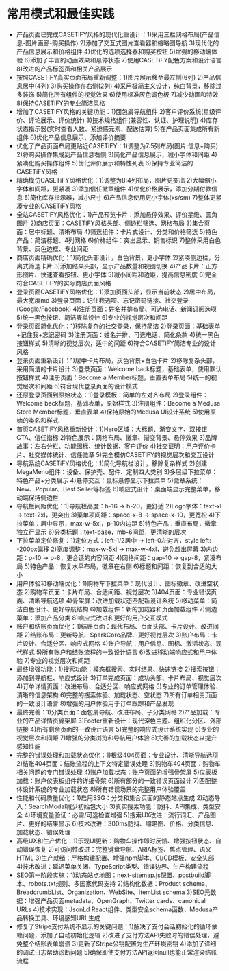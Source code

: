 # 常用模式和最佳实践

- 产品页面已完成CASETiFY风格的现代化重设计：1)采用三栏网格布局(产品信息-图片画廊-购买操作) 2)添加了交互式图片查看器和缩略图导航 3)现代化的产品信息展示和价格组件 4)优化的选项选择器和购买按钮 5)增强的移动端体验 6)添加了丰富的动画效果和悬停状态 7)使用CASETiFY配色方案和设计语言 8)改进的产品标签页和相关产品展示
- 按照CASETiFY真实页面布局重新调整：1)图片展示移至最左侧(6列) 2)产品信息居中(4列) 3)购买操作在右侧(2列) 4)采用极简主义设计，纯白背景，移除过多装饰 5)简化所有组件的视觉效果 6)使用标准灰色调色板 7)减少动画和特效 8)保持CASETiFY的专业简洁风格
- 增加了CASETiFY风格的关键功能：1)面包屑导航组件 2)客户评价系统(星级评价、评论展示、评价统计) 3)技术规格组件(兼容性、认证、护理说明) 4)库存状态指示器(实时查看人数、紧迫感元素、配送估算) 5)在产品页面集成所有新组件 6)优化产品信息展示，添加评价摘要
- 优化了产品页面布局更贴近CASETiFY：1)调整为7:5列布局(图片:信息+购买) 2)将购买操作集成到产品信息右侧 3)简化产品信息展示，减小字体和间距 4)紧凑化购买操作组件 5)优化评价展示和特性列表 6)保持专业简洁的CASETiFY风格
- 精确模仿CASETiFY风格优化：1)调整为8:4列布局，图片更突出 2)大幅缩小字体和间距，更紧凑 3)添加信任徽章组件 4)优化价格展示，添加分期付款信息 5)简化库存指示器，减小尺寸 6)产品信息使用更小字体(xs/sm) 7)整体更紧凑专业的CASETiFY风格
- 全站CASETiFY风格优化：1)产品预览卡片：添加悬停效果、评价星级、圆角图片 2)商店页面：CASETiFY风格头部、侧边栏筛选、网格布局 3)集合页面：居中标题、清晰布局 4)筛选组件：卡片式设计、分类和价格筛选 5)特色产品：简洁标题、4列网格 6)价格组件：突出显示、销售标识 7)整体采用白色背景、灰色边框、专业间距
- 商店页面精确优化：1)简化头部设计，白色背景，更小字体 2)紧凑侧边栏，分离式筛选卡片 3)添加结果头部，显示产品数量和视图切换 4)产品卡片：正方形图片、快速查看按钮、更小字体 5)减小间距和边距，提高信息密度 6)完全符合CASETiFY的实际商店页面风格
- 登录页面CASETiFY风格优化：1)添加页面头部，显示当前状态 2)居中布局，最大宽度md 3)登录页面：记住我选项、忘记密码链接、社交登录(Google/Facebook) 4)注册页面：姓名并排布局、可选电话、新闻订阅选项 5)统一黑色按钮、简洁表单设计 6)专业的视觉层次和间距
- 登录页面简化优化：1)移除复杂的社交登录，保持简洁 2)登录页面：基础表单+记住我+忘记密码 3)注册页面：姓名并排、可选电话、简化条款 4)统一黑色按钮样式 5)清晰的视觉层次，适中的间距 6)符合CASETiFY简洁专业的设计风格
- 登录页面重新设计：1)居中卡片布局，灰色背景+白色卡片 2)移除复杂头部，采用简洁的卡片设计 3)登录页面：Welcome back标题，基础表单，使用默认按钮样式 4)注册页面：Become a Member标题，垂直表单布局 5)统一的视觉层次和间距 6)符合现代登录页面的设计模式
- 还原登录页面到原始状态：1)登录模板：简单的左对齐布局 2)登录组件：Welcome back标题，基础表单，原始样式 3)注册组件：Become a Medusa Store Member标题，垂直表单 4)保持原始的Medusa UI设计系统 5)使用原始的类名和样式
- 首页CASETiFY风格重新设计：1)Hero区域：大标题、渐变文字、双按钮CTA、信任指标 2)特色展示：网格布局、徽章、渐变背景、悬停效果 3)品牌故事：左右分栏、功能图标、统计数据、客户评价 4)社交证明：用户评价卡片、社交媒体统计、信任徽章 5)完全模仿CASETiFY的视觉层次和交互设计
- 导航系统CASETiFY风格优化：1)简化导航栏设计，移除复杂样式 2)创建MegaMenu组件：设备、保护壳、配件、定制四大类别 3)多层级下拉菜单：特色产品+分类展示 4)悬停交互：鼠标悬停显示下拉菜单 5)徽章系统：New、Popular、Best Seller等标签 6)响应式设计：桌面端显示完整菜单，移动端保持侧边栏
- 导航栏间距优化：1)导航栏高度：h-16 → h-20，更舒适 2)Logo字体：text-xl → text-2xl，更突出 3)菜单项间距：space-x-8 → space-x-10，更宽松 4)下拉菜单：居中显示，max-w-5xl，p-10内边距 5)特色产品：垂直布局，徽章独立行显示 6)分类标题：text-base，mb-6间距，更清晰的层次
- 下拉菜单定位修复：1)定位方式：left-1/2居中 → left-0左对齐，style left: -200px偏移 2)宽度调整：max-w-5xl → max-w-4xl，避免超出屏幕 3)内边距：p-10 → p-8，更合适的内容间距 4)网格间距：gap-10 → gap-8，紧凑布局 5)特色产品：恢复水平布局，徽章在右侧 6)标题和间距：恢复到合适的大小
- 用户体验和移动端优化：1)购物车下拉菜单：现代设计、图标徽章、改进空状态 2)购物车页面：卡片布局、合适间距、视觉层次 3)404页面：专业错误页面、清晰导航选项 4)骨架屏：改进加载状态匹配新设计系统 5)移动菜单：简洁白色设计、更好导航结构 6)加载组件：新的加载器和页面加载组件 7)侧边菜单：添加产品分类 8)响应式改进和更好的用户交互模式
- 账户和结账页面优化：1)结账页面：现代布局、页面头部、卡片设计、改进间距 2)结账布局：更新导航、SparkCore品牌、更好视觉层次 3)账户布局：卡片设计、合适分区、响应式网格 4)账户导航：用户信息、图标、激活状态、现代样式 5)所有账户和结账流程的一致设计语言 6)改进移动端响应式和用户体验 7)专业的视觉层次和间距
- 最终增强功能：1)搜索功能：模态框搜索、实时结果、快速链接 2)搜索按钮：添加到导航栏、响应式设计 3)订单完成页面：成功头部、卡片布局、视觉层次 4)订单详情页面：改进布局、合适分区、响应式网格 5)专业的订单管理体验、清晰的信息架构 6)完整的搜索体验、加载状态、空状态 7)所有订单相关页面的一致设计语言 8)增强的用户体验用于订单跟踪和产品发现
- 最终完善：1)分类页面：面包屑导航、改进布局、子分类网格 2)产品加载：专业的产品详情页骨架屏 3)Footer重新设计：现代深色主题、组织化分区、外部链接 4)所有剩余页面的一致设计语言 5)完整的响应式设计系统实现 6)专业的视觉层次和间距 7)增强的分类浏览和导航用户体验 8)完善的加载状态以提升感知性能
- 完整的错误处理和加载状态优化：1)根级404页面：专业设计、清晰导航选项 2)结账404页面：结账流程的上下文特定错误处理 3)购物车404页面：购物车相关问题的专门错误处理 4)账户加载状态：账户页面的增强骨架屏 5)仪表板加载：账户仪表板组件的详细骨架 6)所有部分的一致错误页面设计 7)匹配整体设计系统的专业加载状态 8)所有错误场景的完整用户体验覆盖
- 性能和代码质量优化：1)启用SSG：分类和集合页面的静态站点生成 2)动态导入：SearchModal减少初始包大小 3)真实搜索功能：防抖、API集成、类型安全 4)环境变量验证：必需/可选检查增强 5)搜索UX改进：流行词汇、产品图片、更好的结果显示 6)技术改进：300ms防抖、缩略图、价格、分类信息、加载状态、错误处理
- 高级UX和生产优化：1)乐观UI更新：购物车操作即时反馈、增强按钮状态、自动错误恢复 2)可访问性改进：完整键盘导航、ARIA标签、焦点管理、语义HTML 3)生产就绪：严格构建配置、增强npm脚本、CI/CD模板、安全头部 4)技术改进：延迟菜单关闭、TypeScript类型、错误边界、生产构建流程
- SEO第一阶段实施：1)动态站点地图：next-sitemap.js配置、postbuild脚本、robots.txt规则、多国家代码支持 2)结构化数据：Product schema、BreadcrumbList、Organization、WebSite、ItemList schema 3)SEO元数据：增强产品页面metadata、OpenGraph、Twitter cards、canonical URLs 4)技术实现：JsonLd React组件、类型安全schema函数、Medusa产品转换工具、环境感知URL生成
- 修复了Stripe支付系统不显示的关键问题：1)解决了支付会话初始化的循环依赖问题，添加了自动初始化逻辑 2)改进了支付方法API失败时的错误处理，避免整个结账表单崩溃 3)更新了Stripe公钥配置为生产环境密钥 4)添加了详细的调试日志帮助诊断问题 5)确保即使支付方法API返回null也能正常渲染结账流程
